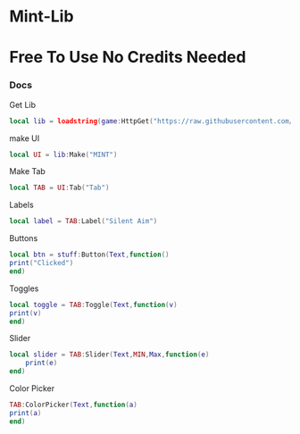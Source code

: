 # Mint-Lib
# Free To Use No Credits Needed

### Docs

Get Lib
```lua
local lib = loadstring(game:HttpGet("https://raw.githubusercontent.com/Lunar-Eclipse111/Mint-Lib/main/source.lua"))()
```
make UI
```lua
local UI = lib:Make("MINT")
```
Make Tab
```lua
local TAB = UI:Tab("Tab")
```

Labels

```lua
local label = TAB:Label("Silent Aim")
```

Buttons
```lua
local btn = stuff:Button(Text,function()
print("Clicked")
end)
```
Toggles
```lua
local toggle = TAB:Toggle(Text,function(v)
print(v)
end)
```

Slider
```lua
local slider = TAB:Slider(Text,MIN,Max,function(e)
	print(e)
end)
```

Color Picker
```lua
TAB:ColorPicker(Text,function(a)
print(a)
end)
